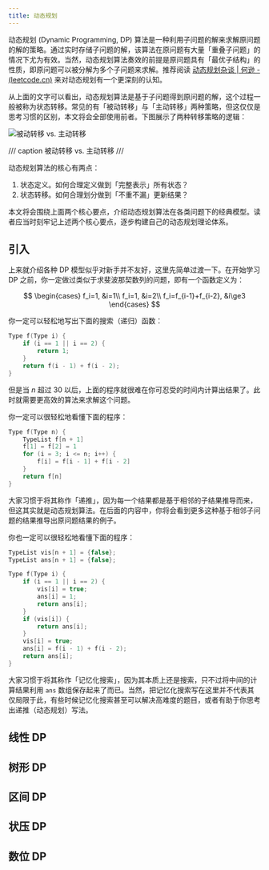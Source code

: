 ```yaml
---
title: 动态规划
---
```


动态规划 (Dynamic Programming, DP) 算法是一种利用子问题的解来求解原问题的解的策略。通过实时存储子问题的解，该算法在原问题有大量「重叠子问题」的情况下尤为有效。当然，动态规划算法奏效的前提是原问题具有「最优子结构」的性质，即原问题可以被分解为多个子问题来求解。推荐阅读 [动态规划杂谈 | 何逊 - (leetcode.cn)](https://leetcode.cn/discuss/post/223998/dong-tai-gui-hua-za-tan-by-heltion/) 来对动态规划有一个更深刻的认知。

从上面的文字可以看出，动态规划算法是基于子问题得到原问题的解，这个过程一般被称为状态转移。常见的有「被动转移」与「主动转移」两种策略，但这仅仅是思考习惯的区别，本文将会全部使用前者。下图展示了两种转移策略的逻辑：

![被动转移 vs. 主动转移](https://cdn.dwj601.cn/images/202408291538900.png)

/// caption
被动转移 vs. 主动转移
///

动态规划算法的核心有两点：

1. 状态定义。如何合理定义做到「完整表示」所有状态？
2. 状态转移。如何合理划分做到「不重不漏」更新结果？

本文将会围绕上面两个核心要点，介绍动态规划算法在各类问题下的经典模型。读者应当时刻牢记上述两个核心要点，逐步构建自己的动态规划理论体系。

## 引入

上来就介绍各种 DP 模型似乎对新手并不友好，这里先简单过渡一下。在开始学习 DP 之前，你一定做过类似于求斐波那契数列的问题，即有一个函数定义为：

$$
\begin{cases}
f_i=1, &i=1\\
f_i=1, &i=2\\
f_i=f_{i-1}+f_{i-2}, &i\ge3
\end{cases}
$$

你一定可以轻松地写出下面的搜索（递归）函数：

```c++
Type f(Type i) {
    if (i == 1 || i == 2) {
        return 1;
    }
    return f(i - 1) + f(i - 2);
}
```

但是当 $n$ 超过 $30$ 以后，上面的程序就很难在你可忍受的时间内计算出结果了。此时就需要更高效的算法来求解这个问题。

你一定可以很轻松地看懂下面的程序：

```c++
Type f(Type n) {
    TypeList f[n + 1]
    f[1] = f[2] = 1
    for (i = 3; i <= n; i++) {
        f[i] = f[i - 1] + f[i - 2]
    }
    return f[n]
}
```

大家习惯于将其称作「递推」，因为每一个结果都是基于相邻的子结果推导而来，但这其实就是动态规划算法。在后面的内容中，你将会看到更多这种基于相邻子问题的结果推导出原问题结果的例子。

你也一定可以很轻松地看懂下面的程序：

```c++
TypeList vis[n + 1] = {false};
TypeList ans[n + 1] = {false};

Type f(Type i) {
    if (i == 1 || i == 2) {
        vis[i] = true;
        ans[i] = 1;
        return ans[i];
    }
    if (vis[i]) {
        return ans[i];
    }
    vis[i] = true;
    ans[i] = f(i - 1) + f(i - 2);
    return ans[i];
}
```

大家习惯于将其称作「记忆化搜索」，因为其本质上还是搜索，只不过将中间的计算结果利用 `ans` 数组保存起来了而已。当然，把记忆化搜索写在这里并不代表其仅局限于此，有些时候记忆化搜索甚至可以解决高难度的题目，或者有助于你思考出递推（动态规划）写法。

## 线性 DP

## 树形 DP

## 区间 DP

## 状压 DP

## 数位 DP

